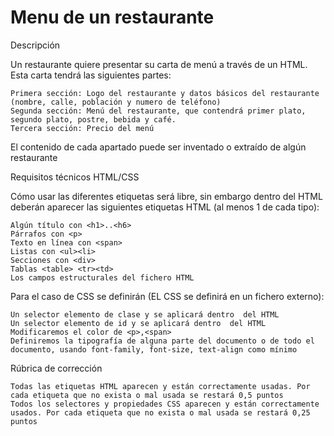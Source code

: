 # Menu de un restaurante


Descripción

Un restaurante quiere presentar su carta de menú a través de un HTML. Esta carta tendrá las siguientes partes:

    Primera sección: Logo del restaurante y datos básicos del restaurante (nombre, calle, población y numero de teléfono)
    Segunda sección: Menú del restaurante, que contendrá primer plato, segundo plato, postre, bebida y café.
    Tercera sección: Precio del menú

El contenido de cada apartado puede ser inventado o extraído de algún restaurante

Requisitos técnicos HTML/CSS

Cómo usar las diferentes etiquetas será libre, sin embargo dentro del HTML deberán aparecer las siguientes etiquetas HTML (al menos 1 de cada tipo):

    Algún título con <h1>..<h6>
    Párrafos con <p>
    Texto en línea con <span>
    Listas con <ul><li>
    Secciones con <div>
    Tablas <table> <tr><td>
    Los campos estructurales del fichero HTML

Para el caso de CSS se definirán (EL CSS se definirá en un fichero externo):

    Un selector elemento de clase y se aplicará dentro  del HTML
    Un selector elemento de id y se aplicará dentro  del HTML
    Modificaremos el color de <p>,<span>
    Definiremos la tipografía de alguna parte del documento o de todo el documento, usando font-family, font-size, text-align como mínimo

Rúbrica de corrección

    Todas las etiquetas HTML aparecen y están correctamente usadas. Por cada etiqueta que no exista o mal usada se restará 0,5 puntos
    Todos los selectores y propiedades CSS aparecen y están correctamente usados. Por cada etiqueta que no exista o mal usada se restará 0,25 puntos
